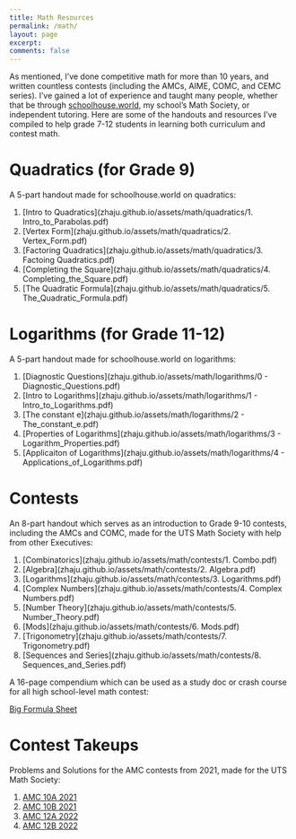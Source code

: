```yaml
---
title: Math Resources
permalink: /math/
layout: page
excerpt: 
comments: false
---
```


As mentioned, I’ve done competitive math for more than 10 years, and written countless contests (including the AMCs, AIME, COMC, and CEMC series). I’ve gained a lot of experience and taught many people, whether that be through [schoolhouse.world](https://schoolhouse.world/), my school’s Math Society, or independent tutoring. Here are some of the handouts and resources I’ve compiled to help grade 7-12 students in learning both curriculum and contest math.

# Quadratics (for Grade 9)
A 5-part handout made for schoolhouse.world on quadratics:
1. [Intro to Quadratics](zhaju.github.io/assets/math/quadratics/1. Intro_to_Parabolas.pdf)
2. [Vertex Form](zhaju.github.io/assets/math/quadratics/2. Vertex_Form.pdf)
3. [Factoring Quadratics](zhaju.github.io/assets/math/quadratics/3. Factoing Quadratics.pdf)
4. [Completing the Square](zhaju.github.io/assets/math/quadratics/4. Completing_the_Square.pdf)
5. [The Quadratic Formula](zhaju.github.io/assets/math/quadratics/5. The_Quadratic_Formula.pdf)

# Logarithms (for Grade 11-12)
A 5-part handout made for schoolhouse.world on logarithms:
1. [Diagnostic Questions](zhaju.github.io/assets/math/logarithms/0 - Diagnostic_Questions.pdf)
2. [Intro to Logarithms](zhaju.github.io/assets/math/logarithms/1 - Intro_to_Logarithms.pdf)
3. [The constant e](zhaju.github.io/assets/math/logarithms/2 - The_constant_e.pdf)
4. [Properties of Logarithms](zhaju.github.io/assets/math/logarithms/3 - Logarithm_Properties.pdf)
5. [Applicaiton of Logarithms](zhaju.github.io/assets/math/logarithms/4 - Applications_of_Logarithms.pdf)

# Contests
An 8-part handout which serves as an introduction to Grade 9-10 contests, including the AMCs and COMC, made for the UTS Math Society with help from other Executives:
1. [Combinatorics](zhaju.github.io/assets/math/contests/1. Combo.pdf)
2. [Algebra](zhaju.github.io/assets/math/contests/2. Algebra.pdf)
3. [Logarithms](zhaju.github.io/assets/math/contests/3. Logarithms.pdf)
4. [Complex Numbers](zhaju.github.io/assets/math/contests/4. Complex Numbers.pdf)
5. [Number Theory](zhaju.github.io/assets/math/contests/5. Number_Theory.pdf)
6. [Mods](zhaju.github.io/assets/math/contests/6. Mods.pdf)
7. [Trigonometry](zhaju.github.io/assets/math/contests/7. Trigonometry.pdf)
8. [Sequences and Series](zhaju.github.io/assets/math/contests/8. Sequences_and_Series.pdf)

A 16-page compendium which can be used as a study doc or crash course for all high school-level math contest:

[Big Formula Sheet](zhaju.github.io/assets/math/Big_Formula_Sheet.pdf)

# Contest Takeups
Problems and Solutions for the AMC contests from 2021, made for the UTS Math Society:
1. [AMC 10A 2021](zhaju.github.io/assets/math/AMC_10A_2021.pdf)
2. [AMC 10B 2021](zhaju.github.io/assets/math/AMC_10B_2021.pdf)
3. [AMC 12A 2022](zhaju.github.io/assets/math/AMC_12A_2022.pdf)
4. [AMC 12B 2022](zhaju.github.io/assets/math/AMC_12B_2022.pdf)
